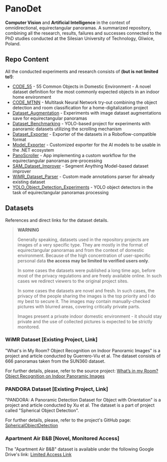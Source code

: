 # PanoDet

**Computer Vision** and **Artificial Intelligence** in the context of omnidirectional, equirectangular panoramas. A summarized repository, combining all the research, results, failures and successes connected to the PhD studies conducted at the Silesian University of Technology, Gliwice, Poland.

## Repo Content

All the conducted experiments and research consists of **(but is not limited to!)**:
- [CODE_55](CODE_55/README.md) - 55 Common Objects in Domestic Environment - A novel dataset definition for the most commonly expected objects in an indoor home environment
- [CODE_MTNN](CODE_MTNN/README.md) - Multitask Neural Network try-out combining the object detection and room classification for a home-digitalization project
- [Dataset_Augmentation](Dataset_Augmentation/README.md) - Experiments with image dataset augmentations save for equirectangular panoramas
- [Dataset_Benchmarking](Dataset_Benchmarking/README.md) - YOLO-based project for experiments with panoramic datasets utilizing the scrolling mechanism
- [Dataset_Exporter](Dataset_Exporter/README.md) - Exporter of the datasets in a Roboflow-compatible format
- [Model_Exporter](Model_Exporter/README.md) - Customized exporter for the AI models to be usable in the .NET ecosystem
- [PanoScroller](Pano_Scroller/README.md) - App implementing a custom workflow for the equirectangular panoramas pre-processing
- [SAM_Dataset_Improver](SAM_Dataset_Improver/README.md) - Segment Anything Model-based dataset improver
- [WiMR_Dataset_Parser](WiMR_Dataset_Parser/README.md) - Custom made annotations parser for already existing dataset
- [YOLO_Object_Detection_Experiments](YOLO_Object_Detection_Experiments/README.md) - YOLO object detectors in the task of equirectangular panoramas processing

## Datasets
References and direct links for the dataset details.

> **WARNING**
> 
> Generally speaking, datasets used in the repository projects are images of a very specific type.
> They are mostly in the format of equirectangular panoramas and from the context of domestic environment.
> Because of the high concentration of user-specific personal data **the access may be limited to verified users only**.
> 
> In some cases the datasets were published a long time ago, before most of the privacy regulations and are freely available online.
> In such cases we redirect viewers to the original project sites.
>
> In some cases the datasets are novel and fresh.
> In such cases, the privacy of the people sharing the images is the top priority and I do my best to secure it.
> The images may contain manually-checked pictures with blurred areas, covering critically private parts.
> 
> Images present a private indoor domestic environment - it should stay private and the use of collected pictures is expected to be strictly monitored.

### WiMR Dataset [Existing Project, Link]
"What's in My Room? Object Recognition on Indoor Panoramic Images" is a project and article conducted by Guerrero-Viu et al. The dataset consists of 666 panoramas taken from the SUN360 dataset.

For further details, please, refer to the source project:
[What’s in my Room? Object Recognition on Indoor Panoramic Images](https://webdiis.unizar.es/~jguerrer/room_OR/)

### PANDORA Dataset [Existing Project, Link]
"PANDORA: A Panoramic Detection Dataset for Object with Orientation" is a project and article conducted by Xu et al. The dataset is a part of project called "Spherical Object Detection". 

For further details, please, refer to the project's GitHub page:
[SphericalObjectDetection](https://github.com/tdsuper/SphericalObjectDetection)

### Apartment Air B&B [Novel, Monitored Access]
The "Apartment Air B&B" dataset is available under the following Google Drive's link:
[Limited Access Link](https://drive.google.com/file/d/1_JgxNAFwwSJ7MblE26UYsYJoJBrUQqWr/view?usp=sharing)
